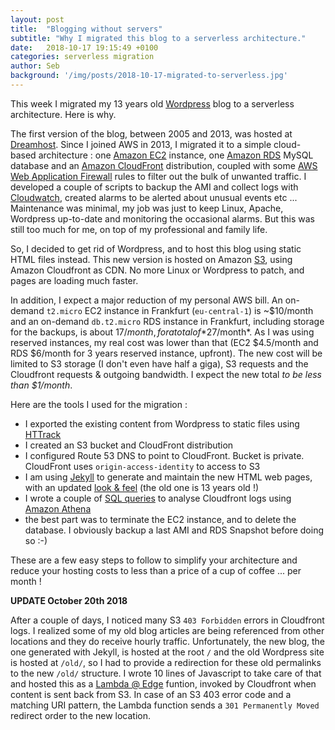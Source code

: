 ```yaml
---
layout: post
title:  "Blogging without servers"
subtitle: "Why I migrated this blog to a serverless architecture."
date:   2018-10-17 19:15:49 +0100
categories: serverless migration
author: Seb
background: '/img/posts/2018-10-17-migrated-to-serverless.jpg'
---
```


This week I migrated my 13 years old [Wordpress][wordpress.org] blog to a serverless architecture.  Here is why.  

The first version of the blog, between 2005 and 2013, was hosted at [Dreamhost][dreamhost.com].  Since I joined AWS in 2013, I migrated it to a simple cloud-based architecture : one [Amazon EC2][ec2] instance, one [Amazon RDS][rds] MySQL database and an [Amazon CloudFront][cloudfront] distribution, coupled with some [AWS Web Application Firewall][waf] rules to filter out the bulk of unwanted traffic. I developed a couple of scripts to backup the AMI and collect logs with [Cloudwatch][cloudwatch], created alarms to be alerted about unusual events etc ... Maintenance was minimal, my job was just to keep Linux, Apache, Wordpress up-to-date and monitoring the occasional alarms. But this was still too much for me, on top of my professional and family life. 

So, I decided to get rid of Wordpress, and to host this blog using static HTML files instead.  This new version is hosted on Amazon [S3][s3], using Amazon Cloudfront as CDN.  No more Linux or Wordpress to patch, and pages are loading much faster.

In addition, I expect a major reduction of my personal AWS bill.  An on-demand ``t2.micro`` EC2 instance in Frankfurt (``eu-central-1``) is ~$10/month and an on-demand ``db.t2.micro`` RDS instance in Frankfurt, including storage for the backups, is about $17/month, for a total of *$27/month*.  As I was using reserved instances, my real cost was lower than that (EC2 $4.5/month and RDS $6/month for 3 years reserved instance, upfront).  The new cost will be limited to S3 storage (I don't even have half a giga), S3 requests and the Cloudfront requests & outgoing bandwidth.  I expect the new total *to be less than $1/month*.

Here are the tools I used for the migration :

- I exported the existing content from Wordpress to static files using [HTTrack][httrack]
- I created an S3 bucket and CloudFront distribution 
- I configured Route 53 DNS to point to CloudFront.  Bucket is private.  CloudFront uses ``origin-access-identity`` to access to S3
- I am using [Jekyll][jekyll] to generate and maintain the new HTML web pages, with an updated [look & feel][startbootstrap] (the old one is 13 years old !) 
- I wrote a couple of [SQL queries][athena_cfn_logs] to analyse Cloudfront logs using [Amazon Athena][athena]
- the best part was to terminate the EC2 instance, and to delete the database.  I obviously backup a last AMI and RDS Snapshot before doing so :-) 

These are a few easy steps to follow to simplify your architecture and reduce your hosting costs to less than a price of a cup of coffee ... per month !

**UPDATE October 20th 2018**

After a couple of days, I noticed many S3 ``403 Forbidden`` errors in Cloudfront logs.  I realized some of my old blog articles are being referenced from other locations and they do receive hourly traffic.  Unfortunately, the new blog, the one generated with Jekyll, is hosted at the root ``/`` and the old Wordpress site is hosted at ``/old/``, so I had to provide a redirection for these old permalinks to the new ``/old/`` structure.  I wrote 10 lines of Javascript to take care of that and hosted this as a [Lambda @ Edge][lambda@edge] funtion, invoked by Cloudfront when content is sent back from S3.  In case of an S3 403 error code and a matching URI pattern, the Lambda function sends a ``301 Permanently Moved`` redirect order to the new location.

[dreamhost.com]: https://www.dreamhost.com/hosting/shared/
[wordpress.org]: https://wordpress.org
[ec2]: https://aws.amazon.com/ec2/
[rds]: https://aws.amazon.com/rds/
[cloudfront]: https://aws.amazon.com/cloudfront/
[s3]: https://aws.amazon.com/s3/
[waf]: https://aws.amazon.com/waf/
[cloudwatch]: https://aws.amazon.com/cloudwatch
[httrack]: [https://www.httrack.com/]
[jekyll]: https://jekyllrb.com/
[startbootstrap]: https://github.com/BlackrockDigital/startbootstrap-clean-blog-jekyll/
[athena]: https://aws.amazon.com/athena/
[athena_cfn_logs]:https://docs.aws.amazon.com/athena/latest/ug/cloudfront-logs.html
[lambda@edge]: https://docs.aws.amazon.com/AmazonCloudFront/latest/DeveloperGuide/lambda-at-the-edge.html